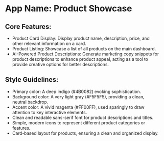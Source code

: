 # **App Name**: Product Showcase

## Core Features:

- Product Card Display: Display product name, description, price, and other relevant information on a card.
- Product Listing: Showcase a list of all products on the main dashboard.
- AI-Powered Product Descriptions: Generate marketing copy snippets for product descriptions to enhance product appeal, acting as a tool to provide creative options for better descriptions.

## Style Guidelines:

- Primary color: A deep indigo (#4B0082) evoking sophistication.
- Background color: A very light gray (#F5F5F5), providing a clean, neutral backdrop.
- Accent color: A vivid magenta (#FF00FF), used sparingly to draw attention to key interactive elements.
- Clean and readable sans-serif font for product descriptions and titles.
- Simple, modern icons to represent different product categories or features.
- Card-based layout for products, ensuring a clean and organized display.